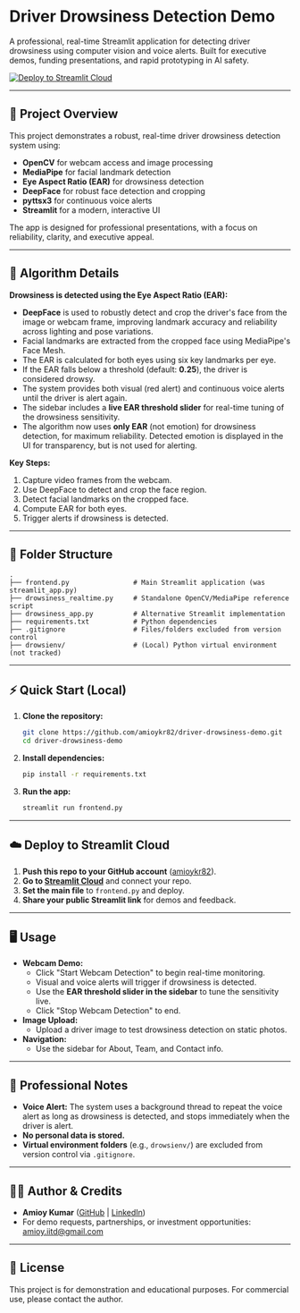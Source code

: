 # Driver Drowsiness Detection Demo

A professional, real-time Streamlit application for detecting driver drowsiness using computer vision and voice alerts. Built for executive demos, funding presentations, and rapid prototyping in AI safety.

[![Deploy to Streamlit Cloud](https://static.streamlit.io/badges/streamlit_badge_black_white.svg)](https://share.streamlit.io/)

---

## 🚗 Project Overview
This project demonstrates a robust, real-time driver drowsiness detection system using:
- **OpenCV** for webcam access and image processing
- **MediaPipe** for facial landmark detection
- **Eye Aspect Ratio (EAR)** for drowsiness detection
- **DeepFace** for robust face detection and cropping
- **pyttsx3** for continuous voice alerts
- **Streamlit** for a modern, interactive UI

The app is designed for professional presentations, with a focus on reliability, clarity, and executive appeal.

---

## 🧠 Algorithm Details
**Drowsiness is detected using the Eye Aspect Ratio (EAR):**
- **DeepFace** is used to robustly detect and crop the driver's face from the image or webcam frame, improving landmark accuracy and reliability across lighting and pose variations.
- Facial landmarks are extracted from the cropped face using MediaPipe's Face Mesh.
- The EAR is calculated for both eyes using six key landmarks per eye.
- If the EAR falls below a threshold (default: **0.25**), the driver is considered drowsy.
- The system provides both visual (red alert) and continuous voice alerts until the driver is alert again.
- The sidebar includes a **live EAR threshold slider** for real-time tuning of the drowsiness sensitivity.
- The algorithm now uses **only EAR** (not emotion) for drowsiness detection, for maximum reliability. Detected emotion is displayed in the UI for transparency, but is not used for alerting.

**Key Steps:**
1. Capture video frames from the webcam.
2. Use DeepFace to detect and crop the face region.
3. Detect facial landmarks on the cropped face.
4. Compute EAR for both eyes.
5. Trigger alerts if drowsiness is detected.

---

## 📁 Folder Structure
```
.
├── frontend.py                # Main Streamlit application (was streamlit_app.py)
├── drowsiness_realtime.py     # Standalone OpenCV/MediaPipe reference script
├── drowsiness_app.py          # Alternative Streamlit implementation
├── requirements.txt           # Python dependencies
├── .gitignore                 # Files/folders excluded from version control
├── drowsienv/                 # (Local) Python virtual environment (not tracked)
```

---

## ⚡️ Quick Start (Local)
1. **Clone the repository:**
   ```bash
   git clone https://github.com/amioykr82/driver-drowsiness-demo.git
   cd driver-drowsiness-demo
   ```
2. **Install dependencies:**
   ```bash
   pip install -r requirements.txt
   ```
3. **Run the app:**
   ```bash
   streamlit run frontend.py
   ```

---

## ☁️ Deploy to Streamlit Cloud
1. **Push this repo to your GitHub account** ([amioykr82](https://github.com/amioykr82)).
2. **Go to [Streamlit Cloud](https://streamlit.io/cloud)** and connect your repo.
3. **Set the main file** to `frontend.py` and deploy.
4. **Share your public Streamlit link** for demos and feedback.

---

## 🖥️ Usage
- **Webcam Demo:**
  - Click "Start Webcam Detection" to begin real-time monitoring.
  - Visual and voice alerts will trigger if drowsiness is detected.
  - Use the **EAR threshold slider in the sidebar** to tune the sensitivity live.
  - Click "Stop Webcam Detection" to end.
- **Image Upload:**
  - Upload a driver image to test drowsiness detection on static photos.
- **Navigation:**
  - Use the sidebar for About, Team, and Contact info.

---

## 📝 Professional Notes
- **Voice Alert:** The system uses a background thread to repeat the voice alert as long as drowsiness is detected, and stops immediately when the driver is alert.
- **No personal data is stored.**
- **Virtual environment folders** (e.g., `drowsienv/`) are excluded from version control via `.gitignore`.

---

## 👨‍💻 Author & Credits
- **Amioy Kumar** ([GitHub](https://github.com/amioykr82) | [LinkedIn](https://linkedin.com/in/amioykr))
- For demo requests, partnerships, or investment opportunities: amioy.iitd@gmail.com

---

## 📜 License
This project is for demonstration and educational purposes. For commercial use, please contact the author.
